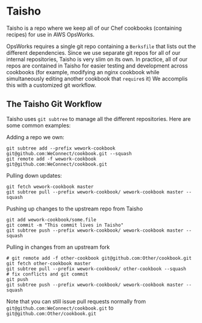 Taisho
======

Taisho is a repo where we keep all of our Chef cookbooks (containing recipes)
for use in AWS OpsWorks.

OpsWorks requires a single git repo containing a `Berksfile` that lists out the
different dependencies.  Since we use separate git repos for all of our
internal repositories, Taisho is very slim on its own.  In practice, all of our
repos are contained in Taisho for easier testing and development across
cookbooks (for example, modifying an nginx cookbook while simultaneously
editing another cookbook that `require`s it)  We accomplis this with a
customized git workflow.

The Taisho Git Workflow
-----------------------

Taisho uses `git subtree` to manage all the different repositories.  Here are
some common examples:

Adding a repo we own:
```shell
git subtree add --prefix wework-cookbook git@github.com:WeConnect/cookbook.git --squash
git remote add -f wework-cookbook git@github.com:WeConnect/cookbook.git
```

Pulling down updates:
```shell
git fetch wework-cookbook master
git subtree pull --prefix wework-cookbook/ wework-cookbook master --squash
```

Pushing up changes to the upstream repo from Taisho
```shell
git add wework-cookbook/some.file
git commit -m "This commit lives in Taisho"
git subtree push --prefix wework-cookbook/ wework-cookbook master --squash
```

Pulling in changes from an upstream fork
```shell
# git remote add -f other-cookbook git@github.com:Other/cookbook.git
git fetch other-cookbook master
git subtree pull --prefix wework-cookbook/ other-cookbook --squash
# fix conflicts and git commit
git push
git subtree push --prefix wework-cookbook/ wework-cookbook master --squash
```

Note that you can still issue pull requests normally from `git@github.com:WeConnect/cookbook.git` to `git@github.com:Other/cookbook.git`
